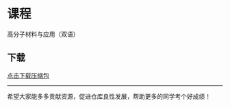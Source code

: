 # 课程

高分子材料与应用（双语）

## 下载

[点击下载压缩包](https://minhaskamal.github.io/DownGit/#/home?url=https://github.com/Royfor12/CQUT-electronic-information-engineering/tree/main/%E8%AF%BE%E7%A8%8B%E7%9B%AE%E5%BD%95/%E9%AB%98%E5%88%86%E5%AD%90%E6%9D%90%E6%96%99%E4%B8%8E%E5%BA%94%E7%94%A8%EF%BC%88%E5%8F%8C%E8%AF%AD%EF%BC%89)

---

希望大家能多多贡献资源，促进仓库良性发展，帮助更多的同学考个好成绩！